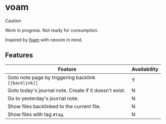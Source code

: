 # voam

> [!caution]
> Work in progress. Not ready for consumption.

Inspired by [foam](https://marketplace.visualstudio.com/items?itemName=foam.foam-vscode) with neovim in mind.

## Features

| Feature                                                | Availability |
| ------------------------------------------------------ | ------------ |
| Goto note page by triggering backlink `[[backlink]]`   | Y            |
| Goto today's journal note. Create if it doesn't exist. | N            |
| Go to yesterday's journal note.                        | N            |
| Show files backlinked to the current file.             | N            |
| Show files with tag `#tag`.                            | N            |
